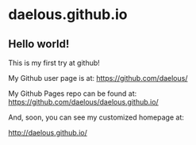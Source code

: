 daelous.github.io
====================

## Hello world!

This is my first try at github!

My Github user page is at: 
https://github.com/daelous/

My Github Pages repo can be found at:  
https://github.com/daelous/daelous.github.io/

And, soon, you can see my customized homepage at:

http://daelous.github.io/
